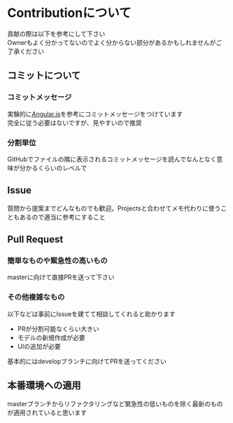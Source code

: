# Contributionについて
貢献の際は以下を参考にして下さい  
Ownerもよく分かってないのでよく分からない部分があるかもしれませんがご了承ください

## コミットについて
### コミットメッセージ
実験的に[Angular.js](https://github.com/angular/angular.js/blob/master/DEVELOPERS.md#-git-commit-guidelines)を参考にコミットメッセージをつけています  
完全に従う必要はないですが、見やすいので推奨

### 分割単位
GitHubでファイルの隣に表示されるコミットメッセージを読んでなんとなく意味が分かるくらいのレベルで

## Issue
質問から提案までどんなものでも歓迎。Projectsと合わせてメモ代わりに使うこともあるので適当に参考にすること

## Pull Request
### 簡単なものや緊急性の高いもの
masterに向けて直接PRを送って下さい

### その他複雑なもの  
以下などは事前にIssueを建てて相談してくれると助かります
* PRが分割可能なくらい大きい
* モデルの新規作成が必要
* UIの追加が必要

基本的にはdevelopブランチに向けてPRを送ってください

## 本番環境への適用
masterブランチからリファクタリングなど緊急性の低いものを除く最新のものが適用されていると思います
